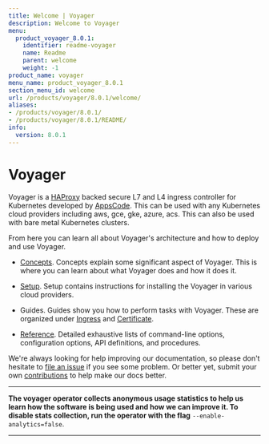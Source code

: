 ```yaml
---
title: Welcome | Voyager
description: Welcome to Voyager
menu:
  product_voyager_8.0.1:
    identifier: readme-voyager
    name: Readme
    parent: welcome
    weight: -1
product_name: voyager
menu_name: product_voyager_8.0.1
section_menu_id: welcome
url: /products/voyager/8.0.1/welcome/
aliases:
- /products/voyager/8.0.1/
- /products/voyager/8.0.1/README/
info:
  version: 8.0.1
---
```


# Voyager

Voyager is a [HAProxy](http://www.haproxy.org/) backed secure L7 and L4 ingress controller for Kubernetes developed by [AppsCode](https://appscode.com). This can be used with any Kubernetes cloud providers including aws, gce, gke, azure, acs. This can also be used with bare metal Kubernetes clusters.

From here you can learn all about Voyager's architecture and how to deploy and use Voyager.

- [Concepts](/products/voyager/8.0.1/concepts/). Concepts explain some significant aspect of Voyager. This
is where you can learn about what Voyager does and how it does it.

- [Setup](/products/voyager/8.0.1/setup/). Setup contains instructions for installing
  the Voyager in various cloud providers.

- Guides. Guides show you how to perform tasks with Voyager. These are organized under [Ingress](/products/voyager/8.0.1/guides/ingress) and [Certificate](/products/voyager/8.0.1/guides/certificate).

- [Reference](/products/voyager/8.0.1/reference/). Detailed exhaustive lists of
command-line options, configuration options, API definitions, and procedures.

We're always looking for help improving our documentation, so please don't hesitate to
[file an issue](https://github.com/appscode/voyager/issues/new) if you see some problem.
Or better yet, submit your own [contributions](/products/voyager/8.0.1/CONTRIBUTING) to help
make our docs better.

---

**The voyager operator collects anonymous usage statistics to help us learn how the software is being used and how we can improve it.
To disable stats collection, run the operator with the flag** `--enable-analytics=false`.

---
